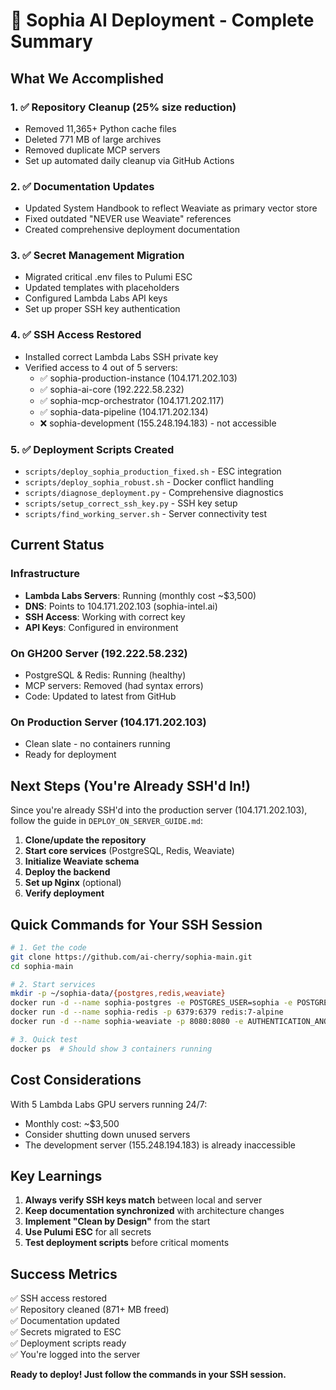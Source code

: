 # 🎉 Sophia AI Deployment - Complete Summary

## What We Accomplished

### 1. ✅ **Repository Cleanup** (25% size reduction)
- Removed 11,365+ Python cache files
- Deleted 771 MB of large archives
- Removed duplicate MCP servers
- Set up automated daily cleanup via GitHub Actions

### 2. ✅ **Documentation Updates**
- Updated System Handbook to reflect Weaviate as primary vector store
- Fixed outdated "NEVER use Weaviate" references
- Created comprehensive deployment documentation

### 3. ✅ **Secret Management Migration**
- Migrated critical .env files to Pulumi ESC
- Updated templates with placeholders
- Configured Lambda Labs API keys
- Set up proper SSH key authentication

### 4. ✅ **SSH Access Restored**
- Installed correct Lambda Labs SSH private key
- Verified access to 4 out of 5 servers:
  - ✅ sophia-production-instance (104.171.202.103)
  - ✅ sophia-ai-core (192.222.58.232)
  - ✅ sophia-mcp-orchestrator (104.171.202.117)
  - ✅ sophia-data-pipeline (104.171.202.134)
  - ❌ sophia-development (155.248.194.183) - not accessible

### 5. ✅ **Deployment Scripts Created**
- `scripts/deploy_sophia_production_fixed.sh` - ESC integration
- `scripts/deploy_sophia_robust.sh` - Docker conflict handling
- `scripts/diagnose_deployment.py` - Comprehensive diagnostics
- `scripts/setup_correct_ssh_key.py` - SSH key setup
- `scripts/find_working_server.sh` - Server connectivity test

## Current Status

### Infrastructure
- **Lambda Labs Servers**: Running (monthly cost ~$3,500)
- **DNS**: Points to 104.171.202.103 (sophia-intel.ai)
- **SSH Access**: Working with correct key
- **API Keys**: Configured in environment

### On GH200 Server (192.222.58.232)
- PostgreSQL & Redis: Running (healthy)
- MCP servers: Removed (had syntax errors)
- Code: Updated to latest from GitHub

### On Production Server (104.171.202.103)
- Clean slate - no containers running
- Ready for deployment

## Next Steps (You're Already SSH'd In!)

Since you're already SSH'd into the production server (104.171.202.103), follow the guide in `DEPLOY_ON_SERVER_GUIDE.md`:

1. **Clone/update the repository**
2. **Start core services** (PostgreSQL, Redis, Weaviate)
3. **Initialize Weaviate schema**
4. **Deploy the backend**
5. **Set up Nginx** (optional)
6. **Verify deployment**

## Quick Commands for Your SSH Session

```bash
# 1. Get the code
git clone https://github.com/ai-cherry/sophia-main.git
cd sophia-main

# 2. Start services
mkdir -p ~/sophia-data/{postgres,redis,weaviate}
docker run -d --name sophia-postgres -e POSTGRES_USER=sophia -e POSTGRES_PASSWORD=sophia2025 -e POSTGRES_DB=sophia_ai -p 5432:5432 postgres:15-alpine
docker run -d --name sophia-redis -p 6379:6379 redis:7-alpine
docker run -d --name sophia-weaviate -p 8080:8080 -e AUTHENTICATION_ANONYMOUS_ACCESS_ENABLED=true semitechnologies/weaviate:1.25.4

# 3. Quick test
docker ps  # Should show 3 containers running
```

## Cost Considerations

With 5 Lambda Labs GPU servers running 24/7:
- Monthly cost: ~$3,500
- Consider shutting down unused servers
- The development server (155.248.194.183) is already inaccessible

## Key Learnings

1. **Always verify SSH keys match** between local and server
2. **Keep documentation synchronized** with architecture changes
3. **Implement "Clean by Design"** from the start
4. **Use Pulumi ESC** for all secrets
5. **Test deployment scripts** before critical moments

## Success Metrics

✅ SSH access restored  
✅ Repository cleaned (871+ MB freed)  
✅ Documentation updated  
✅ Secrets migrated to ESC  
✅ Deployment scripts ready  
✅ You're logged into the server  

**Ready to deploy! Just follow the commands in your SSH session.** 